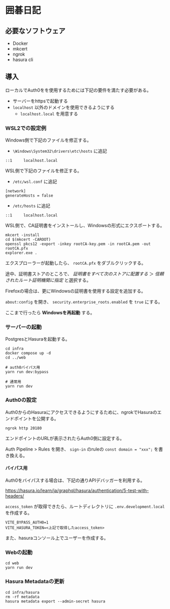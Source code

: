 囲碁日記
===

## 必要なソフトウェア

- Docker
- mkcert
- ngrok
- hasura cli

## 導入

ローカルでAuth0をを使用するためには下記の要件を満たす必要がある。

- サーバーをhttpsで起動する
- `localhost` 以外のドメインを使用できるようにする
  - `localhost.local` を用意する

### WSL2での設定例

Windows側で下記のファイルを修正する。

- `\Windows\System32\drivers\etc\hosts` に追記

```text
::1     localhost.local
```

WSL側で下記のファイルを修正する。

- `/etc/wsl.conf` に追記

```text
[network]
generateHosts = false
```

- `/etc/hosts` に追記

```text
::1     localhost.local
```

WSL側で、CA証明書をインストールし、Windowsの形式にエクスポートする。

```shell
mkcert -install
cd $(mkcert -CAROOT)
openssl pkcs12 -export -inkey rootCA-key.pem -in rootCA.pem -out rootCA.pfx
explorer.exe .
```

エクスプローラーが起動したら、 `rootCA.pfx` をダブルクリックする。

途中、証明書ストアのところで、 *証明書をすべて次のストアに配置する* ＞ *信頼されたルート証明機関に指定* と選択する。

Firefoxの場合は、更にWindowsの証明書を使用する設定を追加する。

`about:config` を開き、 `security.enterprise_roots.enabled` を `true` にする。

ここまで行ったら **Windowsを再起動** する。

### サーバーの起動

PostgresとHasuraを起動する。

```shell
cd infra
docker compose up -d
cd ../web

# auth0バイパス用
yarn run dev:bypass

# 通常用
yarn run dev
```

### Auth0の設定

Auth0からのHasuraにアクセスできるようにするために、ngrokでHasuraのエンドポイントを公開する。

```shell
ngrok http 20180
```

エンドポイントのURLが表示されたらAuth0側に設定する。

Auth Pipeline > Rules を開き、 `sign-in` のruleの `const domain = "xxx";` を書き換える。

#### バイパス用

Auth0をバイパスする場合は、下記の通りAPIデバッガーを利用する。

https://hasura.io/learn/ja/graphql/hasura/authentication/5-test-with-headers/

`access_token` が取得できたら、ルートディレクトリに `.env.development.local` を作成する。

```
VITE_BYPASS_AUTH0=1
VITE_HASURA_TOKEN=<上記で取得したaccess_token>
```

また、hasuraコンソール上でユーザーを作成する。

### Webの起動

```shell
cd web
yarn run dev
```

### Hasura Metadataの更新

```shell
cd infra/hasura
rm -rf metadata
hasura metadata export --admin-secret hasura
```

